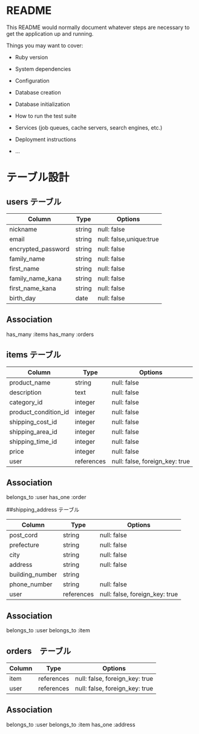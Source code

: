 # README

This README would normally document whatever steps are necessary to get the
application up and running.

Things you may want to cover:

* Ruby version

* System dependencies

* Configuration

* Database creation

* Database initialization

* How to run the test suite

* Services (job queues, cache servers, search engines, etc.)

* Deployment instructions

* ...

# テーブル設計

## users テーブル

| Column                  |  Type     |  Options     |
| ------------------------| --------- | ------------ |
| nickname                | string    | null: false  |
| email                   | string    | null: false,unique:true |
| encrypted_password      | string    | null: false  |
| family_name             | string    | null: false  |
| first_name              | string    | null: false  |
| family_name_kana        | string    | null: false  |
| first_name_kana         | string    | null: false  |
| birth_day               | date      | null: false  |


##  Association
has_many :items
has_many :orders


## items テーブル

| Column                  |  Type     |  Options     |
| ------------------------| --------- | ------------ |
| product_name            | string    | null: false  |
| description             | text      | null: false  |
| category_id             | integer   | null: false  |
| product_condition_id    | integer   | null: false  |
| shipping_cost_id        | integer   | null: false  |
| shipping_area_id        | integer   | null: false  |
| shipping_time_id        | integer   | null: false  |
| price                   | integer   | null: false  |
| user                    | references| null: false, foreign_key: true |

##  Association
belongs_to :user
has_one :order


##shipping_address テーブル

| Column                  |  Type     |  Options     |
| ------------------------| --------- | ------------ |
| post_cord               | string    | null: false  |
| prefecture              | string    | null: false  |
| city                    | string    | null: false  |
| address                 | string    | null: false  |
| building_number         | string    |
| phone_number            | string    | null: false  |
| user                    | references| null: false, foreign_key: true |

##  Association
belongs_to :user
belongs_to :item


## orders　テーブル

| Column                  |  Type     |  Options     |
| ------------------------| --------- | ------------ |
| item                    | references| null: false, foreign_key: true |
| user                    | references| null: false, foreign_key: true |

## Association
belongs_to :user
belongs_to :item
has_one :address
